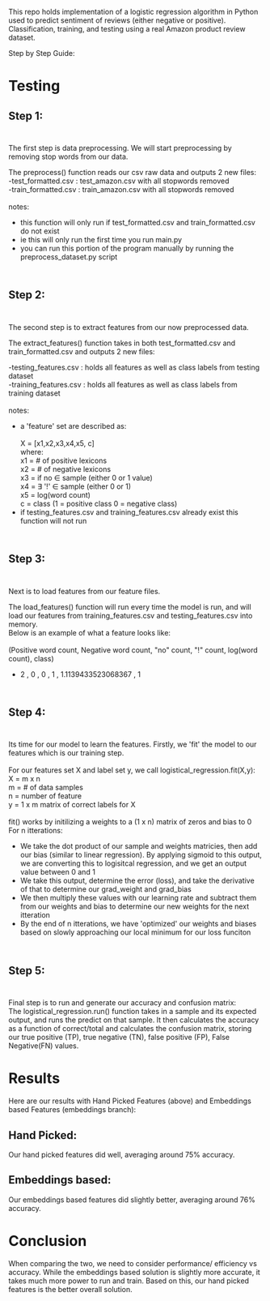 This repo holds implementation of a logistic regression algorithm in Python used to predict sentiment of reviews (either negative or positive). Classification, training, and testing using a real Amazon product review dataset.

Step by Step Guide:

# Testing

## <b>Step 1:</b><br> <br>

The first step is data preprocessing. We will start preprocessing by removing stop words from our data.<br>

The preprocess() function reads our csv raw data and outputs 2 new files:<br>
-test_formatted.csv : test_amazon.csv with all stopwords removed<br>
-train_formatted.csv : train_amazon.csv with all stopwords removed<br><br>
notes:

- this function will only run if test_formatted.csv and train_formatted.csv do not exist
- ie this will only run the first time you run main.py
- you can run this portion of the program manually by running the preprocess_dataset.py script

## <br><b>Step 2:</b><br><br>

The second step is to extract features from our now preprocessed data.

The extract_features() function takes in both test_formatted.csv and train_formatted.csv and outputs 2 new files:<br>

-testing_features.csv : holds all features as well as class labels from testing dataset<br>
-training_features.csv : holds all features as well as class labels from training dataset
<br><br>
notes:

- a 'feature' set are described as:<br><br> X = [x1,x2,x3,x4,x5, c]
  <br>where:
  <br>x1 = # of positive lexicons
  <br>x2 = # of negative lexicons
  <br>x3 = if no ∈ sample (either 0 or 1 value)
  <br>x4 = ∃ '!' ∈ sample (either 0 or 1)
  <br>x5 = log(word count)
  <br>c = class (1 = positive class 0 = negative class)
- if testing_features.csv and training_features.csv already exist this function will not run <br>

## <br><b>Step 3:</b><br><br>

Next is to load features from our feature files.<br>

The load_features() function will run every time the model is run, and will load our features from training_features.csv and testing_features.csv into memory. <br>Below is an example of what a feature looks like: <br><br>
(Positive word count, Negative word count, "no" count, "!" count, log(word count), class)

- 2 , 0 , 0 , 1 , 1.1139433523068367 , 1

## <br><b>Step 4:</b><br><br>

Its time for our model to learn the features. Firstly, we 'fit' the model to our features which is our training step.<br><br>
For our features set X and label set y, we call logistical_regression.fit(X,y):<br>
X = m x n<br>
m = # of data samples<br>
n = number of feature<br>
y = 1 x m matrix of correct labels for X<br><br>
fit() works by initilizing a weights to a (1 x n) matrix of zeros and bias to 0<br>
For n itterations:<br>

- We take the dot product of our sample and weights matricies, then add our bias (similar to linear regression).
  By applying sigmoid to this output, we are converting this to logisitcal regression, and we get an output value between 0 and 1<br>
- We take this output, determine the error (loss), and take the derivative of that to determine our grad_weight and grad_bias
- We then multiply these values with our learning rate and subtract them from our weights and bias to determine our new weights for the next itteration
- By the end of n itterations, we have 'optimized' our weights and biases based on slowly approaching our local minimum for our loss funciton

## <br><b>Step 5:</b><br><br>

Final step is to run and generate our accuracy and confusion matrix:<br>
The logistical_regression.run() function takes in a sample and its expected output, and runs the predict on that sample. It then calculates the accuracy as a function of correct/total and calculates the confusion matrix, storing our true positive (TP), true negative (TN), false positive (FP), False Negative(FN) values.

# Results

Here are our results with Hand Picked Features (above) and Embeddings based Features (embeddings branch):

## Hand Picked:

Our hand picked features did well, averaging around 75% accuracy.

## Embeddings based:

Our embeddings based features did slightly better, averaging around 76% accuracy.

# Conclusion

When comparing the two, we need to consider performance/ efficiency vs accuracy. While the embeddings based solution is slightly more accurate, it takes much more power to run and train. Based on this, our hand picked features is the better overall solution.
